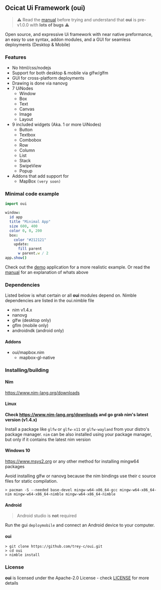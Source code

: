 ## Ocicat Ui Framework (oui)

> :warning: Read the [manual](doc/MANUAL.md) before trying and understand that **oui** is pre-v1.0.0 with **lots of bugs** :warning:

Open source, and expressive Ui framework with near native preformance, an easy to use syntax, addon modules, and a GUI for seamless deployments (Desktop & Mobile)

### Features

- No html/css/nodejs
- Support for both desktop & mobile via glfw/glfm
- GUI for cross-platform deployments
- Drawing is done via nanovg
- 7 UiNodes
  * Window
  * Box
  * Text
  * Canvas
  * Image
  * Layout
- 9 included widgets (Aka. 1 or more UiNodes)
  * Button
  * Textbox
  * Combobox
  * Row
  * Column
  * List
  * Stack
  * SwipeView
  * Popup
- Addons that add support for
  * MapBox `(very soon)`

### Minimal code example

```nim
import oui

window:
  id app
  title "Minimal App"
  size 600, 400
  color 0, 0, 200
  box:
    color "#212121"
    update:
      fill parent
      w parent.w / 2
app.show()
```

Check out the [demo](/demo) application for a more realistic example. Or read the [manual](doc/MANUAL.md) for an explanation of whats above

### Dependencies

Listed below is what certain or all **oui** modules depend on. Nimble dependencies are listed in the oui.nimble file

- nim v1.4.x
- nanovg
- glfw (desktop only)
- gflm (mobile only)
- androidndk (android only)

#### Addons

- oui/mapbox.nim
  * mapbox-gl-native

### Installing/building

#### Nim

https://www.nim-lang.org/downloads

#### Linux 

**Check https://www.nim-lang.org/downloads and go grab nim's latest version (v1.4.x)**

Install a package like `glfw` or `glfw-x11` or `glfw-wayland` from your distro's package manager.
`nim` can be also installed using your package manager, but only if it contains the latest nim version 

#### Windows 10

https://www.msys2.org or any other method for installing mingw64 packages

Avoid installing glfw or nanovg because the nim bindings use their c source files for static compilation.

```shell
> pacman -S --needed base-devel mingw-w64-x86_64-gcc mingw-w64-x86_64-nim mingw-w64-x86_64-nimble mingw-w64-x86_64-nimble
```

#### Android

> Android studio is **not** required

Run the gui `deploymobile` and connect an Android device to your computer.

#### oui

```shell
> git clone https://github.com/trey-c/oui.git
> cd oui
> nimble install
```

### License

**oui** is licensed under the Apache-2.0 License - check [LICENSE](LICENSE) for more details
